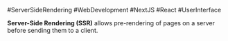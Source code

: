 #ServerSideRendering #WebDevelopment #NextJS #React #UserInterface 

**Server-Side Rendering (SSR)** allows pre-rendering of pages on a server before sending them to a client. 
